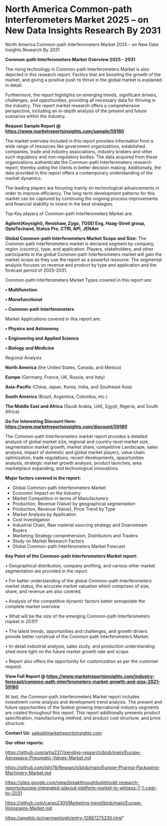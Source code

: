# North America Common-path Interferometers Market 2025 – on New Data Insights Research By 2031
North America Common-path Interferometers Market 2025 – on New Data Insights Research By 2031

<Strong> Common-path Interferometers Market Overview 2025 - 2031</strong>

The rising technology in Common-path Interferometers Market is also depicted in this research report. Factors that are boosting the growth of the market, and giving a positive push to thrive in the global market is explained in detail.

Furthermore, the report highlights on emerging trends, significant drivers, challenges, and opportunities, providing all necessary data for thriving in the industry. This report market research offers a comprehensive perspective, including an in-depth analysis of the present and future scenarios within the industry.

<strong>Request Sample Report @ <a href=https://www.marketreportsinsights.com/sample/59180>https://www.marketreportsinsights.com/sample/59180</a></strong>

The market overview included in this report provides information from a wide range of resources like government organizations, established companies, trade and industry associations, industry brokers and other such regulatory and non-regulatory bodies. The data acquired from these organizations authenticate the Common-path Interferometers research report, thereby aiding the clients in better decision making. Additionally, the data provided in this report offers a contemporary understanding of the market dynamics.

The leading players are focusing mainly on technological advancements in order to improve efficiency. The long-term development patterns for this market can be captured by continuing the ongoing process improvements and financial stability to invest in the best strategies.

Top Key players of Common-path Interferometers Market are:

<strong>Agilent(Keysight), Renishaw, Zygo, TOSEI Eng, Haag-Streit group, OptoTechand, Status Pro, CTRI, API, JENAer</strong>

<strong><b>Global Common-path Interferometers Market Scope and Size:</b></strong>
The Common-path Interferometers market is declared segment by company, region (country), type, and application. Players, stakeholders, and other participants in the global Common-path Interferometers market will gain the market scope as they use the report as a powerful resource. The segmental analysis focuses on revenue and product by type and application and the forecast period of 2025-2031.

Common-path Interferometers Market Types covered in this report are:

<strong>• Multifunction

• Monofunctional

• Common-path Interferometers</strong>

Market Applications covered in this report are:

<strong>• Physics and Astronomy

• Engineering and Applied Science

• Biology and Medicine</strong> 

Regional Analysis

<strong>North America</strong> (the United States, Canada, and Mexico)

<strong>Europe</strong> (Germany, France, UK, Russia, and Italy)

<strong>Asia-Pacific</strong> (China, Japan, Korea, India, and Southeast Asia)

<strong>South America</strong> (Brazil, Argentina, Colombia, etc.)

<strong>The Middle East and Africa</strong> (Saudi Arabia, UAE, Egypt, Nigeria, and South Africa)

<strong>Go For Interesting Discount Here: <a href=https://www.marketreportsinsights.com/discount/59180>https://www.marketreportsinsights.com/discount/59180</a></strong>

The Common-path Interferometers market report provides a detailed analysis of global market size, regional and country-level market size, segmentation market growth, market share, competitive Landscape, sales analysis, impact of domestic and global market players, value chain optimization, trade regulations, recent developments, opportunities analysis, strategic market growth analysis, product launches, area marketplace expanding, and technological innovations.

<strong><b>Major factors covered in the report:</b></strong>
<ul>
  <li>Global Common-path Interferometers Market </li>
  <li>Economic Impact on the Industry</li>
  <li>Market Competition in terms of Manufacturers</li>
  <li>Production, Revenue (Value) by geographical segmentation</li>
  <li>Production, Revenue (Value), Price Trend by Type</li>
  <li>Market Analysis by Application</li>
  <li>Cost Investigation</li>
  <li>Industrial Chain, Raw material sourcing strategy and Downstream Buyers</li>
  <li>Marketing Strategy comprehension, Distributors and Traders</li>
  <li>Study on Market Research Factors</li>
  <li>Global Common-path Interferometers Market Forecast</li>
</ul>

<strong><b>Key Point of the Common-path Interferometers Market report:</b></strong>

• Geographical distribution, company profiling, and various other market segmentation are provided in the report.

• For better understanding of the global Common-path Interferometers market status, the accurate market valuation which comprises of size, share, and revenue are also covered.

• Analysis of the competitive dynamic factors better extrapolate the complete market overview

• What will be the size of the emerging Common-path Interferometers market in 2031?

• The latest trends, opportunities and challenges, and growth drivers provide better construal of the Common-path Interferometers Market.

• In-detail industrial analysis, sales study, and production understanding shed more light on the future market growth rate and scope.

• Report also offers the opportunity for customization as per the customer request.

<strong><b>View Full Report @ <a href=https://www.marketreportsinsights.com/industry-forecast/common-path-interferometers-market-growth-and-size-2021-59180>https://www.marketreportsinsights.com/industry-forecast/common-path-interferometers-market-growth-and-size-2021-59180</a></b></strong>


At last, the Common-path Interferometers Market report includes investment come analysis and development trend analysis. The present and future opportunities of the fastest growing international industry segments are coated throughout this report. This report additionally presents product specification, manufacturing method, and product cost structure, and price structure.

<strong>Contact Us:</strong>
sales@marketreportsinsights.com

<strong>Our other reports:</strong>

<a href=https://github.com/arha237/trending-research/blob/main/Europe-Aerospace-Pneumatic-Valves-Market.md>https://github.com/arha237/trending-research/blob/main/Europe-Aerospace-Pneumatic-Valves-Market.md</a>

<a href=https://github.com/Ishi78/Research/blob/main/Europe-Pharma-Packaging-Machinery-Market.md>https://github.com/Ishi78/Research/blob/main/Europe-Pharma-Packaging-Machinery-Market.md</a>

<a href=https://sites.google.com/view/breakthroughbulletin/all-research-reports/europe-integrated-playout-platform-market-to-witness-7-1-cagr-by-2031>https://sites.google.com/view/breakthroughbulletin/all-research-reports/europe-integrated-playout-platform-market-to-witness-7-1-cagr-by-2031</a>

<a href=https://github.com/cargo2301/Marketing-trend/blob/main/Europe-Holograms-Market.md>https://github.com/cargo2301/Marketing-trend/blob/main/Europe-Holograms-Market.md</a>

<a href=https://ameblo.jp/manmeetsigh/entry-12887275230.html>https://ameblo.jp/manmeetsigh/entry-12887275230.html</a>"
